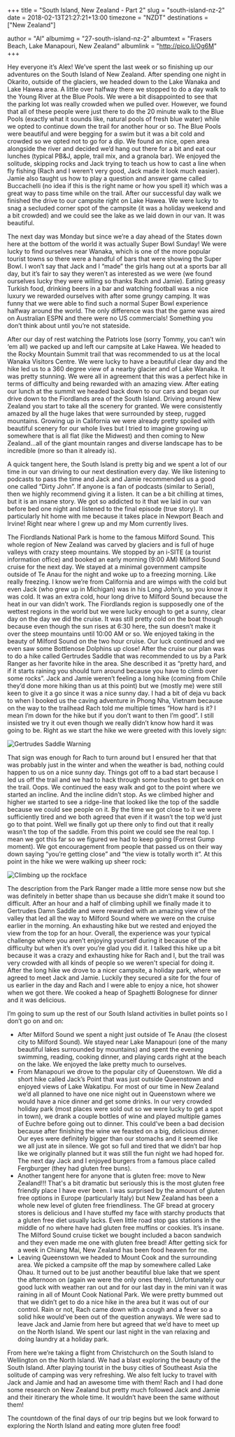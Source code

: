 +++
title = "South Island, New Zealand - Part 2"
slug = "south-island-nz-2"
date = 2018-02-13T21:27:21+13:00
timezone = "NZDT"
destinations = ["New Zealand"]

author = "Al"
albumimg = "27-south-island-nz-2"
albumtext = "Frasers Beach, Lake Manapouri, New Zealand"
albumlink = "http://pico.li/Og6M"
+++

Hey everyone it’s Alex! We’ve spent the last week or so finishing up our adventures on the South Island of New Zealand. After spending one night in Okarito, outside of the glaciers, we headed down to the Lake Wanaka and Lake Hawea area. A little over halfway there we stopped to do a day walk to the Young River at the Blue Pools. We were a bit disappointed to see that the parking lot was really crowded when we pulled over. However, we found that all of these people were just there to do the 20 minute walk to the Blue Pools (exactly what it sounds like, natural pools of fresh blue water) while we opted to continue down the trail for another hour or so. The Blue Pools were beautiful and were begging for a swim but it was a bit cold and crowded so we opted not to go for a dip. We found an nice, open area alongside the river and decided we’d hang out there for a bit and eat our lunches (typical PB&J, apple, trail mix, and a granola bar). We enjoyed the solitude, skipping rocks and Jack trying to teach us how to cast a line when fly fishing (Rach and I weren’t very good, Jack made it look much easier). Jamie also taught us how to play a question and answer game called Buccachelli (no idea if this is the right name or how you spell it) which was a great way to pass time while on the trail. After our successful day walk we finished the drive to our campsite right on Lake Hawea. We were lucky to snag a secluded corner spot of the campsite (it was a holiday weekend and a bit crowded) and we could see the lake as we laid down in our van. It was beautiful.

The next day was Monday but since we’re a day ahead of the States down here at the bottom of the world it was actually Super Bowl Sunday! We were lucky to find ourselves near Wanaka, which is one of the more popular tourist towns so there were a handful of bars that were showing the Super Bowl. I won’t say that Jack and I “made” the girls hang out at a sports bar all day, but it’s fair to say they weren’t as interested as we were (we found ourselves lucky they were willing so thanks Rach and Jamie). Eating greasy Turkish food, drinking beers in a bar and watching football was a nice luxury we rewarded ourselves with after some grungy camping. It was funny that we were able to find such a normal Super Bowl experience halfway around the world. The only difference was that the game was aired on Australian ESPN and there were no US commercials! Something you don’t think about until you’re not stateside.

After our day of rest watching the Patriots lose (sorry Tommy, you can’t win ‘em all) we packed up and left our campsite at Lake Hawea. We headed to the Rocky Mountain Summit trail that was recommended to us at the local Wanaka Visitors Centre. We were lucky to have a beautiful clear day and the hike led us to a 360 degree view of a nearby glacier and of Lake Wanaka. It was pretty stunning. We were all in agreement that this was a perfect hike in terms of difficulty and being rewarded with an amazing view. After eating our lunch at the summit we headed back down to our cars and began our drive down to the Fiordlands area of the South Island. Driving around New Zealand you start to take all the scenery for granted. We were consistently amazed by all the huge lakes that were surrounded by steep, rugged mountains. Growing up in California we were already pretty spoiled with beautiful scenery for our whole lives but I tried to imagine growing up somewhere that is all flat (like the Midwest) and then coming to New Zealand…all of the giant mountain ranges and diverse landscape has to be incredible (more so than it already is).

A quick tangent here, the South Island is pretty big and we spent a lot of our time in our van driving to our next destination every day. We like listening to podcasts to pass the time and Jack and Jamie recommended us a good one called “Dirty John”. If anyone is a fan of podcasts (similar to Serial), then we highly recommend giving it a listen. It can be a bit chilling at times, but it is an insane story. We got so addicted to it that we laid in our van before bed one night and listened to the final episode (true story). It particularly hit home with me because it takes place in Newport Beach and Irvine! Right near where I grew up and my Mom currently lives.

The Fiordlands National Park is home to the famous Milford Sound. This whole region of New Zealand was carved by glaciers and is full of huge valleys with crazy steep mountains. We stopped by an i-SITE (a tourist information office) and booked an early morning (9:00 AM) Milford Sound cruise for the next day. We stayed at a minimal government campsite outside of Te Anau for the night and woke up to a freezing morning. Like really freezing. I know we’re from California and are wimps with the cold but even Jack (who grew up in Michigan) was in his Long John’s, so you know it was cold. It was an extra cold, hour long drive to Milford Sound because the heat in our van didn’t work. The Fiordlands region is supposedly one of the wettest regions in the world but we were lucky enough to get a sunny, clear day on the day we did the cruise. It was still pretty cold on the boat though because even though the sun rises at 6:30 here, the sun doesn’t make it over the steep mountains until 10:00 AM or so. We enjoyed taking in the beauty of Milford Sound on the two hour cruise. Our luck continued and we even saw some Bottlenose Dolphins up close! After the cruise our plan was to do a hike called Gertrudes Saddle that was recommended to us by a Park Ranger as her favorite hike in the area. She described it as “pretty hard, and if it starts raining you should turn around because you have to climb over some rocks”. Jack and Jamie weren’t feeling a long hike (coming from Chile they’d done more hiking than us at this point) but we (mostly me) were still keen to give it a go since it was a nice sunny day. I had a bit of deja vu back to when I booked us the caving adventure in Phong Nha, Vietnam because on the way to the trailhead Rach told me multiple times “How hard is it? I mean I’m down for the hike but if you don’t want to then I’m good”. I still insisted we try it out even though we really didn’t know how hard it was going to be. Right as we start the hike we were greeted with this lovely sign:

![Gertrudes Saddle Warning](/assets/img/destinations/27-south-island-nz-2-death-warning.jpg)

That sign was enough for Rach to turn around but I ensured her that that was probably just in the winter and when the weather is bad, nothing could happen to us on a nice sunny day. Things got off to a bad start because I led us off the trail and we had to hack through some bushes to get back on the trail. Oops. We continued the easy walk and got to the point where we started an incline. And the incline didn’t stop. As we climbed higher and higher we started to see a ridge-line that looked like the top of the saddle because we could see people on it. By the time we got close to it we were sufficiently tired and we both agreed that even if it wasn’t the top we’d just go to that point. Well we finally got up there only to find out that it really wasn’t the top of the saddle. From this point we could see the real top. I mean we got this far so we figured we had to keep going (Forrest Gump moment). We got encouragement from people that passed us on their way down saying “you’re getting close” and “the view is totally worth it”. At this point in the hike we were walking up sheer rock:

![Climbing up the rockface](/assets/img/destinations/27-south-island-nz-2-rockface.jpg)

The description from the Park Ranger made a little more sense now but she was definitely in better shape than us because she didn’t make it sound too difficult. After an hour and a half of climbing uphill we finally made it to Gertrudes Damn Saddle and were rewarded with an amazing view of the valley that led all the way to Milford Sound where we were on the cruise earlier in the morning. An exhausting hike but we rested and enjoyed the view from the top for an hour. Overall, the experience was your typical challenge where you aren’t enjoying yourself during it because of the difficulty but when it’s over you’re glad you did it. I talked this hike up a bit because it was a crazy and exhausting hike for Rach and I, but the trail was very crowded with all kinds of people so we weren't special for doing it. After the long hike we drove to a nicer campsite, a holiday park, where we agreed to meet Jack and Jamie. Luckily they secured a site for the four of us earlier in the day and Rach and I were able to enjoy a nice, hot shower when we got there. We cooked a heap of Spaghetti Bolognese for dinner and it was delicious.

I’m going to sum up the rest of our South Island activities in bullet points so I don’t go on and on:

* After Milford Sound we spent a night just outside of Te Anau (the closest city to Milford Sound). We stayed near Lake Manapouri (one of the many beautiful lakes surrounded by mountains) and spent the evening swimming, reading, cooking dinner, and playing cards right at the beach on the lake. We enjoyed the lake pretty much to ourselves.
* From Manapouri we drove to the popular city of Queenstown. We did a short hike called Jack’s Point that was just outside Queenstown and enjoyed views of Lake Wakatipu. For most of our time in New Zealand we’d all planned to have one nice night out in Queenstown where we would have a nice dinner and get some drinks. In our very crowded holiday park (most places were sold out so we were lucky to get a spot in town), we drank a couple bottles of wine and played multiple games of Euchre before going out to dinner. This could’ve been a bad decision because after finishing the wine we feasted on a big, delicious dinner. Our eyes were definitely bigger than our stomachs and it seemed like we all just ate in silence. We got so full and tired that we didn’t bar hop like we originally planned but it was still the fun night we had hoped for. The next day Jack and I enjoyed burgers from a famous place called Fergburger (they had gluten free buns).
* Another tangent here for anyone that is gluten free: move to New Zealand!!! That's a bit dramatic but seriously this is the most gluten free friendly place I have ever been. I was surprised by the amount of gluten free options in Europe (particularly Italy) but New Zealand has been a whole new level of gluten free friendliness. The GF bread at grocery stores is delicious and I have stuffed my face with starchy products that a gluten free diet usually lacks. Even little road stop gas stations in the middle of no where have had gluten free muffins or cookies. It’s insane. The Milford Sound cruise ticket we bought included a bacon sandwich and they even made me one with gluten free bread! After getting sick for a week in Chiang Mai, New Zealand has been food heaven for me.
* Leaving Queenstown we headed to Mount Cook and the surrounding area. We picked a campsite off the map by somewhere called Lake Ohau. It turned out to be just another beautiful blue lake that we spent the afternoon on (again we were the only ones there). Unfortunately our good luck with weather ran out and for our last day in the mini van it was raining in all of Mount Cook National Park. We were pretty bummed out that we didn’t get to do a nice hike in the area but it was out of our control. Rain or not, Rach came down with a cough and a fever so a solid hike would’ve been out of the question anyways. We were sad to leave Jack and Jamie from here but agreed that we’d have to meet up on the North Island. We spent our last night in the van relaxing and doing laundry at a holiday park.

From here we’re taking a flight from Christchurch on the South Island to Wellington on the North Island. We had a blast exploring the beauty of the South Island. After playing tourist in the busy cities of Southeast Asia the solitude of camping was very refreshing. We also felt lucky to travel with Jack and Jamie and had an awesome time with them! Rach and I had done some research on New Zealand but pretty much followed Jack and Jamie and their itinerary the whole time. It wouldn’t have been the same without them!

The countdown of the final days of our trip begins but we look forward to exploring the North Island and eating more gluten free food!
